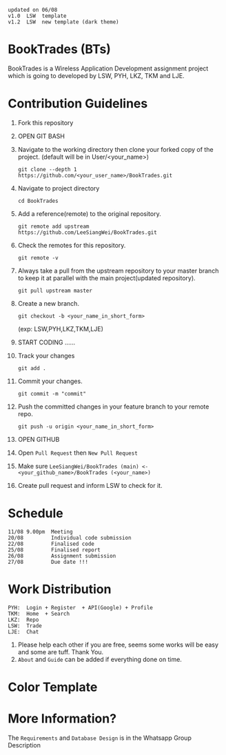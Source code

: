```
updated on 06/08
v1.0  LSW  template
v1.2  LSW  new template (dark theme)
```

# BookTrades (BTs)
BookTrades is a Wireless Application Development assignment project which is going to developed by LSW, PYH, LKZ, TKM and LJE.


# Contribution Guidelines
1.  Fork this repository

2.  OPEN GIT BASH

3.  Navigate to the working directory then clone your forked copy of the project. (default will be in User/<your_name>)
    ```
    git clone --depth 1 https://github.com/<your_user_name>/BookTrades.git
    ```
    
4.  Navigate to project directory
    ```
    cd BookTrades
    ```
    
5.  Add a reference(remote) to the original repository.
    ```
    git remote add upstream https://github.com/LeeSiangWei/BookTrades.git 
    ```
    
6.  Check the remotes for this repository.
    ```
    git remote -v
    ```
    
7.  Always take a pull from the upstream repository to your master branch to keep it at parallel with the main project(updated repository).
    ```
    git pull upstream master
    ```
    
8.  Create a new branch. 
    ```
    git checkout -b <your_name_in_short_form> 
    ```
    (exp: LSW,PYH,LKZ,TKM,LJE)   
    
9.  START CODING ......

10. Track your changes
    ```
    git add . 
    ```
    
11. Commit your changes.
    ```
    git commit -m "commit"
    ```
    
12. Push the committed changes in your feature branch to your remote repo.
    ```
    git push -u origin <your_name_in_short_form>
    ```
    
13. OPEN GITHUB

14. Open ```Pull Request``` then ```New Pull Request```

15. Make sure ```LeeSiangWei/BookTrades (main) <- <your_github_name>/BookTrades (<your_name>)```

16. Create pull request and inform LSW to check for it.


# Schedule
```
11/08 9.00pm  Meeting
20/08         Individual code submission
22/08         Finalised code
25/08         Finalised report
26/08         Assignment submission
27/08         Due date !!!
```


# Work Distribution
```
PYH:  Login + Register  + API(Google) + Profile
TKM:  Home  + Search
LKZ:  Repo
LSW:  Trade
LJE:  Chat
```
1.  Please help each other if you are free, seems some works will be easy and some are tuff. Thank You.
2.  ```About``` and ```Guide``` can be added if everything done on time.


# Color Template



# More Information?
The ```Requirements``` and ```Database Design``` is in the Whatsapp Group Description
